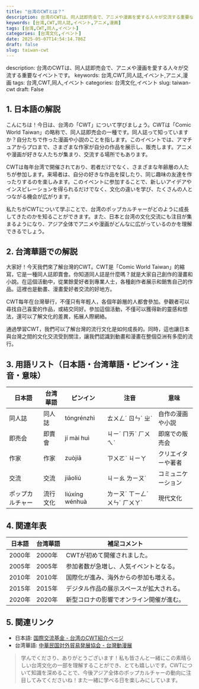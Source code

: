 ```yaml
---
title: "台湾のCWTとは？"
description: 台湾のCWTは、同人誌即売会で、アニメや漫画を愛する人々が交流する重要なイベントです。
keywords: [台湾,CWT,同人誌,イベント,アニメ,漫画]
tags: [台湾,CWT,同人,イベント]
categories: [台湾文化,イベント]
date: 2025-05-07T14:54:14.786Z
draft: false
slug: taiwan-cwt
---
```


description: 台湾のCWTは、同人誌即売会で、アニメや漫画を愛する人々が交流する重要なイベントです。
keywords: 台湾,CWT,同人誌,イベント,アニメ,漫画
tags: 台湾,CWT,同人,イベント
categories: 台湾文化,イベント
slug: taiwan-cwt
draft: False

## 1. 日本語の解説

こんにちは！今日は、台湾の「CWT」について学びましょう。CWTは「Comic World Taiwan」の略称で、同人誌即売会の一種です。同人誌って知っていますか？自分たちで作った漫画や小説のことを指します。このイベントでは、アマチュアからプロまで、さまざまな作家が自分の作品を展示し、販売します。アニメや漫画が好きな人たちが集まり、交流する場所でもあります。

CWTは毎年台湾で開催されており、若者だけでなく、さまざまな年齢層の人たちが参加します。来場者は、自分の好きな作品を探したり、同じ趣味の友達を作ったりするのを楽しみます。このイベントに参加することで、新しいアイデアやインスピレーションを得られるだけでなく、文化の違いを学び、たくさんの人とつながる機会が広がります。

私たちがCWTについて学ぶことで、台湾のポップカルチャーがどのように成長してきたのかを知ることができます。また、日本と台湾の文化交流にも注目が集まるようになり、アジア全体でアニメや漫画がどんなに広がっているのかを理解できるでしょう。

## 2. 台湾華語での解説  

大家好！今天我們來了解台灣的CWT。CWT是「Comic World Taiwan」的縮寫，它是一種同人誌即賣會。你知道同人誌是什麼嗎？就是大家自己創作的漫畫和小說。在這個活動中，從業餘愛好者到專業人士，各種創作者展示和銷售自己的作品。這裡也是動畫、漫畫愛好者交流的好地方。

CWT每年在台灣舉行，不僅只有年輕人，各個年齡層的人都會參加。參觀者可以尋找自己喜愛的作品，或結交同好。參加這個活動，不僅可以獲得新的靈感和想法，還可以了解文化的差異，拓展人際網絡。

通過學習CWT，我們可以了解台灣的流行文化是如何成長的。同時，這也讓日本與台灣之間的文化交流受到關注，讓我們認識到動畫和漫畫在整個亞洲有多麼的流行。

## 3. 用語リスト（日本語・台湾華語・ピンイン・注音・意味）

| 日本語 | 台湾華語 | ピンイン | 注音 | 意味 |
|--------|----------|----------|------|------|
| 同人誌 | 同人誌   | tóngrénzhì | ㄊㄨㄥˊ ㄖㄣˊ ㄓˋ | 自作の漫画や小説 |
| 即売会 | 即賣會   | jí mài huì | ㄐㄧˊ ㄇㄞˋ ㄏㄨㄟˋ | 即席での販売会 |
| 作家   | 作家     | zuòjiā    | ㄗㄨㄛˋ ㄐㄧㄚ   | クリエイターや著者 |
| 交流   | 交流     | jiāoliú   | ㄐㄧㄠ ㄌㄧㄡˊ | コミュニケーション |
| ポップカルチャー | 流行文化 | liúxíng wénhuà | ㄌㄧㄡˊ ㄒㄧㄥˊ ㄨㄣˊ ㄏㄨㄚˋ | 現代文化 |

## 4. 関連年表

| 日本語 | 台湾華語 | 補足コメント |
|--------|----------|--------------|
| 2000年 | 2000年   | CWTが初めて開催されました。 |
| 2005年 | 2005年   | 参加者数が急増し、人気イベントとなる。 |
| 2010年 | 2010年   | 国際化が進み、海外からの参加も増える。 |
| 2015年 | 2015年   | デジタル作品の展示スペースが拡大される。 |
| 2020年 | 2020年   | 新型コロナの影響でオンライン開催が進む。 |

## 5. 関連リンク  

- 日本語: [国際交流基金 - 台湾のCWT紹介ページ](https://www.spf.org/jpus/)
- 台湾華語: [中華民国対外貿易発展協会 - 台灣動漫展](https://www.taitra.org.tw/)

>学んでくださり、ありがとうございます！私も皆さんと一緒にこの素晴らしい台湾文化の一部を理解することができ、とても嬉しいです。CWTについて知識を深めることで、今後アジア全体のポップカルチャーの動向に注目してみてくださいね！また一緒に学べる日を楽しみにしています。